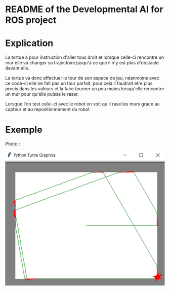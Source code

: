 # README of the Developmental AI for ROS project

# Explication 

La tortue à pour instruction d'aller tous droit et lorsque celle-ci rencontre un mur elle va changer 
sa trajectoire jusqu'à ce que il n'y est plus d'obstacle devant elle.


La tortue va donc effectuer le tour de son espace de jeu, néanmoins avec ce code-ci elle ne fait 
pas un tour parfait, pour cela il faudrait etre plus precis dans les valeurs et la faire tourner un peu moins
lorsqu'elle rencontre un mur pour qu'elle puisse le raser. 

Lorsque l'on test celui-ci avec le robot on voit qu'il rase les murs grace au capteur et au repositionnement du robot

# Exemple 

Photo : 

![](img.png)

